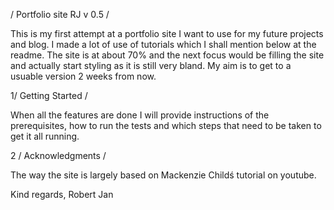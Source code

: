 / Portfolio site RJ v 0.5 /

This is my first attempt at a portfolio site I want to use for my future projects and blog. I made a lot of use of tutorials which I shall mention below at the readme. The site is at about 70% and the next focus would be filling the site and actually start styling as it is still very bland. My aim is to get to a usuable version 2 weeks from now.

1/ Getting Started /

When all the features are done I will provide instructions of the prerequisites, how to run the tests and which steps that need to be taken to get it all running.

2 / Acknowledgments / 

The way the site is largely based on Mackenzie Childś tutorial on youtube.

Kind regards, Robert Jan
